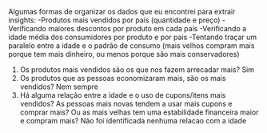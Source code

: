 Algumas formas de organizar os dados que eu encontrei para extrair insights:
-Produtos mais vendidos por país (quantidade e preço)
-Verificando maiores descontos por produto em cada país
-Verificando a idade média dos consumidores por produto e por pais
-Tentando traçar um paralelo entre a idade e o padrão de consumo (mais velhos compram mais porque tem mais dinheiro, ou menos porque são mais conservadores)

1) Os produtos mais vendidos são os que nos fazem arrecadar mais? Sim
2) Os produtos que as pessoas economizaram mais, são os mais vendidos? Nem sempre
3) Há alguma relação entre a idade e o uso de cupons/itens mais vendidos? As pessoas mais novas tendem a usar mais cupons e comprar mais? Ou as mais velhas tem uma estabilidade financeira maior e compram mais? Não foi identificada nenhuma relacao com a idade
